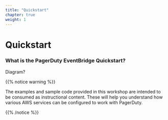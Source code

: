 ```yaml
---
title: "Quickstart"
chapter: true
weight: 1
---
```


# Quickstart

### What is the PagerDuty EventBridge Quickstart?

Diagram?

{{% notice warning %}}
<p style='text-align: left;'>
The examples and sample code provided in this workshop are intended to be consumed as instructional content. These will help you understand how various AWS services can be configured to work with PagerDuty.
</p>
{{% /notice %}}